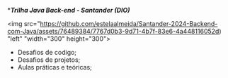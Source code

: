 ***_Trilha Java Back-end - Santander (DIO)_**

<img src="https://github.com/estelaalmeida/Santander-2024-Backend-com-Java/assets/76489384/7767d0b3-9d71-4b7f-83e6-4a448116052d) "left" "width="300" height="300">
- Desafios de codigo;                   
- Desafios de projetos;
- Aulas práticas e teóricas;       
